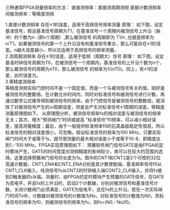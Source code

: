 三种通常FPGA测量频率的方法：
直接测频率：直接测周期测频
          直接计数测频率
间接测频率：等精度测频

1.直接计数测频率 
    存在±1的误差，适用于高频信号频率测量 原理： 如下图，设定基准信号，假设基准信号周期为T1，在基准信号一个周期内被测信号上升沿（脉冲）的个数为n（即n个周期）,那么被测信号 的周期即为 T1/n ,也就是频率为n/T1。如果被测信号的第一个上升沿没有和基准信号重合，那么可能存在±1的误差。n越大误差越小，所以仅适用于高频信号的频率测量。   
2.测周期测频率 
    存在±1的误差，适用于低频（周期大）信号 原理： 如下图，设定基准时钟信号周期为T0，在被测信号一个周期内，基准信号的上升沿个数为n个，那么被测信号的周期为nT0，那么被测信号  的频率为1/(nT0)。同上，有±1的误差，此时误差为。    
3.等精度测频率     
    等精度测频实际门控时间不是一个固定值，而是一个与被测信号有关的值，刚好是被测信号的整数倍。在计数允许时间内，同时对标准信号和被测信号进行计数，再通过数学公式推导得到被测信号的频率。由于门控信号是被测信号的整数倍，就消除了对被测信号产生的±l周期误差，但是会产生对标准信号±1周期的误差。等精度测量原理图如下。
    从原理图分析，被测信号频率fx的相对误差与被测信号的频率无关；其次，增大“预测闸门”时间或提高 “标准信号”f0频率，可以减小相对误差，提高测量精度；最后，由于一般提供标准频率f0的石英晶振稳定性很高，所以标准信号的相对误差很小，可忽略。假设标准信号的频率为100 MHz，只要实际闸门时间大于或等于1s，就可使测量的最大相对误差小于或等于10-8，即精度达到1／100 MHz。FPGA实现原理图如下：   预置软件闸门信号GATE是由FPGA的定时模块产生，GATE的时间宽度对测频精度的影响较少，故可以在较大的范围内选择。这里选择预置闸门信号的长度为1s。图中的CNT1和CNT2是2个可控的32位高速计数器，CNT1_ENA和CNT2_ENA分别是其计数使能端，基准频率信号f0从CNT1_CLK输入，待测信号fx从CNT2的时钟输入端CONT2_CLK输入，并将fx接到D触发器的clk端。测量时，由FPGA的定时模块产生预置的GATE信号，在GATE为高电平，并且fx的上升沿时，启动2个计数器，分别对被测信号和基准信号计数，关闭计数闸门必须满足，GATE为低电平，且在fx的上升沿。若在一次实际闸门时间Tx中，计数器对被测信号的计数值为Nx，对标准信号的计数值为N0，而标准信号的频率为f0，则被测信号的频率为fx，则fx=(N0／Ns)f0。
